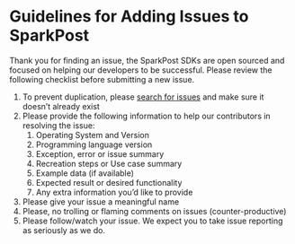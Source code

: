 # Guidelines for Adding Issues to SparkPost
Thank you for finding an issue, the SparkPost SDKs are open sourced and focused on helping our developers to be successful. Please review the following checklist before submitting a new issue.

1. To prevent duplication, please [search for issues](https://github.com/SparkPost/node-sparkpost/issues) and make sure it doesn’t already exist
2. Please provide the following information to help our contributors in resolving the issue:
    1. Operating System and Version
    2. Programming language version
    3. Exception, error or issue summary
    4. Recreation steps or Use case summary
    5. Example data (if available)
    6. Expected result or desired functionality
    7. Any extra information you’d like to provide
3. Please give your issue a meaningful name
4. Please, no trolling or flaming comments on issues (counter-productive)
5. Please follow/watch your issue. We expect you to take issue reporting as seriously as we do.
